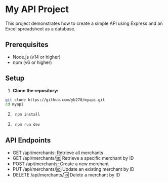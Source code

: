 # My API Project

This project demonstrates how to create a simple API using Express and an Excel spreadsheet as a database.

## Prerequisites

- Node.js (v14 or higher)
- npm (v6 or higher)

## Setup

1. **Clone the repository:**

```sh
git clone https://github.com/yb278/myapi.git
cd myapi
```

2. ```sh 
    npm install
    ```

3. ```sh 
    npm run dev
    ```

## API Endpoints

- GET /api/merchants: Retrieve all merchants
- GET /api/merchants/:id: Retrieve a specific merchant by ID
- POST /api/merchants: Create a new merchant
- PUT /api/merchants/:id: Update an existing merchant by ID
- DELETE /api/merchants/:id: Delete a merchant by ID
